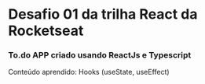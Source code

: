 
<h1>Desafio 01 da trilha React da Rocketseat
</h1>
<h3>To.do APP criado usando ReactJs e Typescript</h3>
<p>Conteúdo aprendido: Hooks (useState, useEffect)</p>

